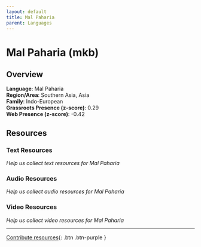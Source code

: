 ```yaml
---
layout: default
title: Mal Paharia
parent: Languages
---
```


# Mal Paharia (mkb)

## Overview

**Language**: Mal Paharia  
**Region/Area**: Southern Asia, Asia  
**Family**: Indo-European  
**Grassroots Presence (z-score)**: 0.29  
**Web Presence (z-score)**: -0.42  

## Resources

### Text Resources
*Help us collect text resources for Mal Paharia*

### Audio Resources
*Help us collect audio resources for Mal Paharia*

### Video Resources
*Help us collect video resources for Mal Paharia*

---

[Contribute resources](https://forms.office.com/e/1SfLJx3u1r){: .btn .btn-purple }
